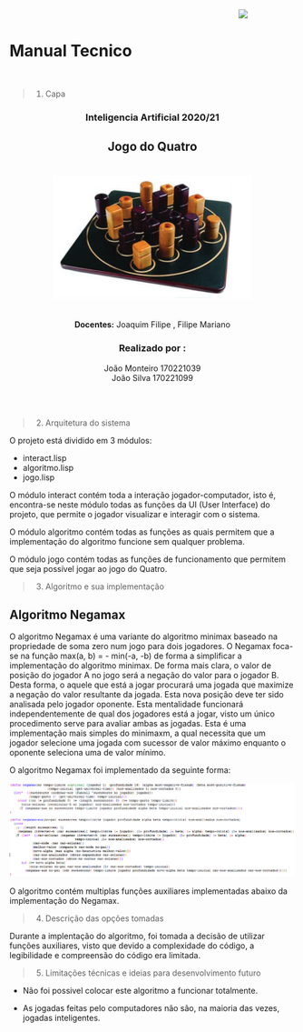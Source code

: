 
  <img src="Ass_ESTS.jpg " width="100"  style="float: right;"/>  
  <br>

# Manual Tecnico

<br>

 > 1. Capa

### <p style="text-align: center;"> Inteligencia Artificial 2020/21</p>

## <p style="text-align: center;"> Jogo do Quatro </p>

<br>

<div style="text-align:center" ><img src="images/JogoQuatro.PNG" height="220" width="350"/></div>

<br>
<p style="text-align: center;"> <b>Docentes:</b> Joaquim Filipe , Filipe Mariano </p>


### <p style="text-align: center;"> <b> Realizado por :</b> </p>

 <p style="text-align: center;">João Monteiro 170221039
 <br>
 João Silva 170221099 </p>

<div style="page-break-after: always;"></div>

<br>
<br>

 >2. Arquitetura do sistema

 O projeto está dividido em 3 módulos:

* interact.lisp
* algoritmo.lisp
* jogo.lisp


 O módulo interact contém toda a interação jogador-computador, isto é, encontra-se neste módulo todas as funções da UI (User Interface) do projeto, que permite o jogador visualizar e interagir com o sistema.

 
 O módulo algoritmo contém todas as funções as quais permitem que a implementação do algoritmo funcione sem qualquer problema.

 O módulo jogo contém todas as funções de funcionamento que permitem que seja possível jogar ao jogo do Quatro. 

 

> 3. Algoritmo e sua implementação

## Algoritmo Negamax

O algoritmo Negamax é uma variante do algoritmo minimax baseado na propriedade de soma zero num jogo para dois jogadores.
O Negamax foca-se na função max(a, b) = - min(-a, -b) de forma a simplificar a implementação do algoritmo minimax.
De forma mais clara, o valor de posição do jogador A no jogo será a negação do valor para o jogador B. Desta forma, o aquele que está a jogar procurará uma jogada que maximize a negação do valor resultante da jogada. Esta nova posição deve ter sido analisada pelo jogador oponente. Esta mentalidade funcionará independentemente de qual dos jogadores está a jogar, visto um único procedimento serve para avaliar ambas as jogadas. Esta é uma implementação mais simples do minimaxm, a qual necessita que um jogador selecione uma jogada com sucessor de valor máximo enquanto o oponente seleciona uma de valor mínimo.

O algoritmo Negamax foi implementado da seguinte forma:
<div ><img src="images/negamax.png" /></div>

O algoritmo contém multiplas funções auxiliares implementadas abaixo da implementação do Negamax.

 >4. Descrição das opções tomadas

Durante a implentação do algoritmo, foi tomada a decisão de utilizar funções auxiliares, visto que devido a complexidade do código, a legibilidade e compreensão do código era limitada.

 >5. Limitações técnicas e ideias para desenvolvimento futuro


* Não foi possivel colocar este algoritmo a funcionar totalmente.

* As jogadas feitas pelo computadores não são, na maioria das vezes, jogadas inteligentes.

